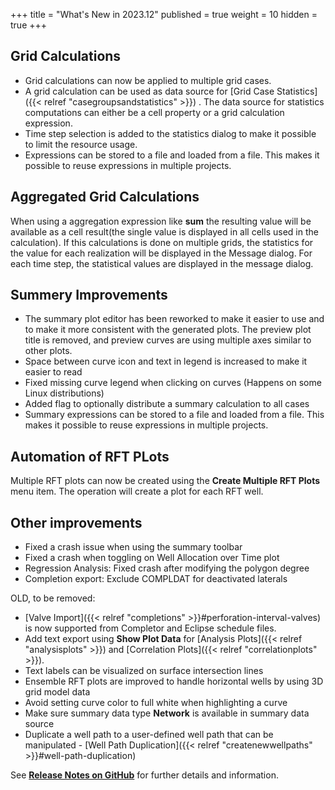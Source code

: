 +++
title = "What's New in 2023.12"
published = true
weight = 10
hidden = true
+++

## Grid Calculations

- Grid calculations can now be applied to multiple grid cases.
- A grid calculation can be used as data source for [Grid Case Statistics]({{< relref "casegroupsandstatistics" >}})  . The data source for statistics computations can either be a cell property or a grid calculation expression.
- Time step selection is added to the statistics dialog to make it possible to limit the resource usage.
- Expressions can be stored to a file and loaded from a file. This makes it possible to reuse expressions in multiple projects.
 
## Aggregated Grid Calculations
When using a aggregation expression like **sum** the resulting value will be available as a cell result(the single value is displayed in all cells used in the calculation). If this calculations is done on multiple grids, the statistics for the value for each realization will be displayed in the Message dialog. For each time step, the statistical values are displayed in the message dialog.

## Summery Improvements
- The summary plot editor has been reworked to make it easier to use and to make it more consistent with the generated plots. The preview plot title is removed, and preview curves are using multiple axes similar to other plots.
- Space between curve icon and text in legend is increased to make it easier to read
- Fixed missing curve legend when clicking on curves (Happens on some Linux distributions)
- Added flag to optionally distribute a summary calculation to all cases
- Summary expressions can be stored to a file and loaded from a file. This makes it possible to reuse expressions in multiple projects.

## Automation of RFT PLots
Multiple RFT plots can now be created using the **Create Multiple RFT Plots** menu item. The operation will create a plot for each RFT well.

## Other improvements
- Fixed a crash issue when using the summary toolbar
- Fixed a crash when toggling on Well Allocation over Time plot
- Regression Analysis: Fixed crash after modifying the polygon degree
- Completion export: Exclude COMPLDAT for deactivated laterals




OLD, to be removed:
- [Valve Import]({{< relref "completions" >}}#perforation-interval-valves) is now supported from Completor and Eclipse schedule files.
- Add text export using **Show Plot Data** for [Analysis Plots]({{< relref "analysisplots" >}}) and [Correlation Plots]({{< relref "correlationplots" >}}).
- Text labels can be visualized on surface intersection lines
- Ensemble RFT plots are improved to handle horizontal wells by using 3D grid model data
- Avoid setting curve color to full white when highlighting a curve
- Make sure summary data type **Network** is available in summary data source
- Duplicate a well path to a user-defined well path that can be manipulated - [Well Path Duplication]({{< relref "createnewwellpaths" >}}#well-path-duplication)


See [**Release Notes on GitHub**](https://github.com/OPM/ResInsight/releases/) for further details and information.